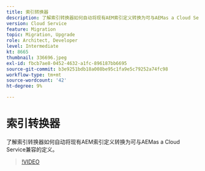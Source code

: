 ```yaml
---
title: 索引转换器
description: 了解索引转换器如何自动将现有AEM索引定义转换为可与AEMas a Cloud Service兼容的定义。
version: Cloud Service
feature: Migration
topic: Migration, Upgrade
role: Architect, Developer
level: Intermediate
kt: 8665
thumbnail: 336696.jpeg
exl-id: fbcb7ae8-0452-4632-a1fc-896187bb6695
source-git-commit: b3e9251bdb18a008be95c1fa9e5c79252a74fc98
workflow-type: tm+mt
source-wordcount: '42'
ht-degree: 9%

---
```


# 索引转换器

了解索引转换器如何自动将现有AEM索引定义转换为可与AEMas a Cloud Service兼容的定义。

>[!VIDEO](https://video.tv.adobe.com/v/336696?quality=12&learn=on)
